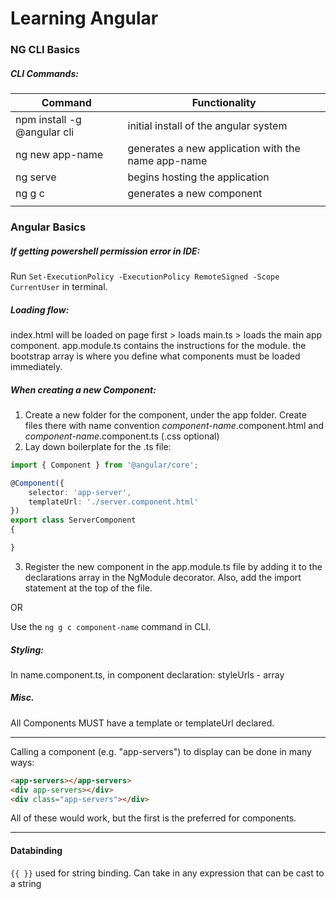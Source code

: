 # Learning Angular

### NG CLI Basics
##### CLI Commands:
| Command | Functionality |
|---|---|
| npm install -g @angular cli | initial install of the angular system |
| ng new app-name | generates a new application with the name app-name |
| ng serve | begins hosting the application |
| ng g c | generates a new component |
|  |  |

### Angular Basics

##### If getting powershell permission error in IDE:
Run ```Set-ExecutionPolicy -ExecutionPolicy RemoteSigned -Scope CurrentUser``` in terminal.

##### Loading flow:
index.html will be loaded on page first > loads main.ts > loads the main app component. 
app.module.ts contains the instructions for the module. the bootstrap array is where you define what components must be loaded immediately. 

##### When creating a new Component:
1. Create a new folder for the component, under the app folder. Create files there with name convention _component-name_.component.html and _component-name_.component.ts (.css optional)
2. Lay down boilerplate for the .ts file:
```ts
import { Component } from '@angular/core';

@Component({
    selector: 'app-server',
    templateUrl: './server.component.html'
})
export class ServerComponent
{

}
```
3. Register the new component in the app.module.ts file by adding it to the declarations array in the NgModule decorator. Also, add the import statement at the top of the file.

OR

Use the ```ng g c component-name``` command in CLI.

##### Styling:
In name.component.ts, in component declaration:
styleUrls - array


##### Misc.  

All Components MUST have a template or templateUrl declared.  

---  

Calling a component (e.g. "app-servers") to display can be done in many ways:  

```html
<app-servers></app-servers>
<div app-servers></div>
<div class="app-servers"></div>
```
    
All of these would work, but the first is the preferred for components.  

---

#### Databinding
``` {{ }} ``` used for string binding. Can take in any expression that can be cast to a string
